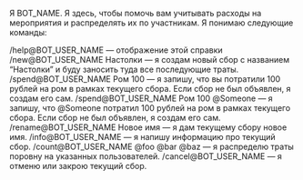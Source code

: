Я BOT_NAME. Я здесь, чтобы помочь вам учитывать расходы на мероприятия и распределять их по участникам.
Я понимаю следующие команды:

/help@BOT_USER_NAME — отображение этой справки
/new@BOT_USER_NAME Настолки — я создам новый сбор с названием “Настолки” и буду заносить туда все последующие траты.
/spend@BOT_USER_NAME Ром 100 — я запишу, что вы потратили 100 рублей на ром в рамках текущего сбора. Если сбор не был объявлен, я создам его сам.
/spend@BOT_USER_NAME Ром 100 @Someone — я запишу, что @Someone потратил 100 рублей на ром в рамках текущего сбора. Если сбор не был объявлен, я создам его сам.
/rename@BOT_USER_NAME Новое имя — я дам текущему сбору новое имя.
/info@BOT_USER_NAME — я напишу информацию про текущий сбор.
/count@BOT_USER_NAME @foo @bar @baz — я распределю траты поровну на указанных пользователей.
/cancel@BOT_USER_NAME — я отменю или закрою текущий сбор.
